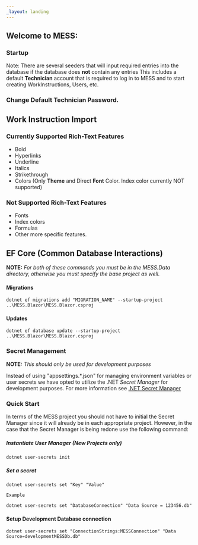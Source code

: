 ```yaml
---
_layout: landing
---
```

## Welcome to MESS:

### Startup

Note: There are several seeders that will input required entries into the database if the database does **not** contain any entries
This includes a default **Technician** account that is required to log in to MESS and to start creating WorkInstructions, Users, etc.

### **Change Default Technician Password.**


## Work Instruction Import

### Currently Supported Rich-Text Features
* Bold
* Hyperlinks
* Underline
* Italics
* Strikethrough
* Colors (Only **Theme** and Direct **Font** Color. Index color currently NOT supported)

### Not Supported Rich-Text Features
* Fonts
* Index colors
* Formulas
* Other more specific features.

## EF Core (Common Database Interactions)
**NOTE:** *For both of these commands you must be in the MESS.Data directory, otherwise you must specify the base project as well.*
#### Migrations
```shell
dotnet ef migrations add "MIGRATION_NAME" --startup-project ..\MESS.Blazor\MESS.Blazor.csproj
```

#### Updates
```shell
dotnet ef database update --startup-project ..\MESS.Blazor\MESS.Blazor.csproj
```


### Secret Management 
**NOTE:** *This should only be used for development purposes*

Instead of using "appsettings.*.json" for managing environment variables or user secrets
we have opted to utilize the .NET *Secret Manager* for development purposes.
For more information see [.NET Secret Manager](https://learn.microsoft.com/en-us/aspnet/core/security/app-secrets?view=aspnetcore-9.0&tabs=linux)

### Quick Start
In terms of the MESS project you should not have to initial the Secret Manager since it will
already be in each appropriate project. However, in the case that the Secret Manager is being
redone use the following command:


##### Instantiate User Manager (New Projects only)
```shell
dotnet user-secrets init
```

##### Set a secret
```shell
dotnet user-secrets set "Key" "Value"

Example

dotnet user-secrets set "DatabaseConnection" "Data Source = 123456.db"

```

#### Setup Development Database connection
```shell
dotnet user-secrets set "ConnectionStrings:MESSConnection" "Data Source=developmentMESSDb.db"
```